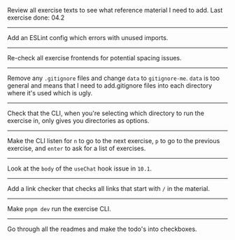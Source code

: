 Review all exercise texts to see what reference material I need to add. Last exercise done: 04.2

---

Add an ESLint config which errors with unused imports.

---

Re-check all exercise frontends for potential spacing issues.

---

Remove any `.gitignore` files and change `data` to `gitignore-me`. `data` is too general and means that I need to add.gitignore files into each directory where it's used which is ugly.

---

Check that the CLI, when you're selecting which directory to run the exercise in, only gives you directories as options.

---

Make the CLI listen for `n` to go to the next exercise, `p` to go to the previous exercise, and `enter` to ask for a list of exercises.

---

Look at the `body` of the `useChat` hook issue in `10.1`.

---

Add a link checker that checks all links that start with `/` in the material.

---

Make `pnpm dev` run the exercise CLI.

---

Go through all the readmes and make the todo's into checkboxes.
